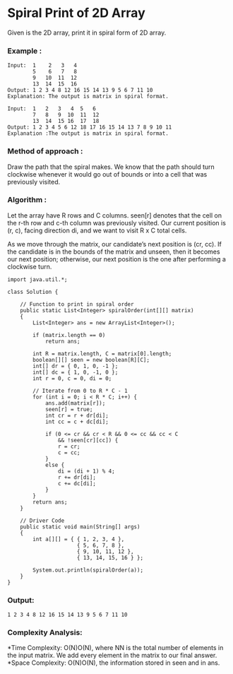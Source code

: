 # **Spiral Print of 2D Array**
Given is the 2D array, print it in spiral form of 2D array.
### **Example :**
```
Input:  1    2   3   4
        5    6   7   8
        9   10  11  12
        13  14  15  16
Output: 1 2 3 4 8 12 16 15 14 13 9 5 6 7 11 10 
Explanation: The output is matrix in spiral format. 

Input:  1   2   3   4  5   6
        7   8   9  10  11  12
        13  14  15 16  17  18
Output: 1 2 3 4 5 6 12 18 17 16 15 14 13 7 8 9 10 11
Explanation :The output is matrix in spiral format.
```

### **Method of approach :**
Draw the path that the spiral makes. We know that the path should turn clockwise whenever it would go out of bounds or into a cell that was previously visited.

### **Algorithm :**

Let the array have R rows and C columns. seen[r] denotes that the cell on the r-th row and c-th column was previously visited. Our current position is (r, c), facing direction di, and we want to visit R x C total cells.

As we move through the matrix, our candidate’s next position is (cr, cc). If the candidate is in the bounds of the matrix and unseen, then it becomes our next position; otherwise, our next position is the one after performing a clockwise turn.

```// Java program for the above approach of Spiral Print of 2D Array
import java.util.*;
 
class Solution {
 
    // Function to print in spiral order
    public static List<Integer> spiralOrder(int[][] matrix)
    {
        List<Integer> ans = new ArrayList<Integer>();
 
        if (matrix.length == 0)
            return ans;
 
        int R = matrix.length, C = matrix[0].length;
        boolean[][] seen = new boolean[R][C];
        int[] dr = { 0, 1, 0, -1 };
        int[] dc = { 1, 0, -1, 0 };
        int r = 0, c = 0, di = 0;
 
        // Iterate from 0 to R * C - 1
        for (int i = 0; i < R * C; i++) {
            ans.add(matrix[r]);
            seen[r] = true;
            int cr = r + dr[di];
            int cc = c + dc[di];
 
            if (0 <= cr && cr < R && 0 <= cc && cc < C
                && !seen[cr][cc]) {
                r = cr;
                c = cc;
            }
            else {
                di = (di + 1) % 4;
                r += dr[di];
                c += dc[di];
            }
        }
        return ans;
    }
 
    // Driver Code
    public static void main(String[] args)
    {
        int a[][] = { { 1, 2, 3, 4 },
                      { 5, 6, 7, 8 },
                      { 9, 10, 11, 12 },
                      { 13, 14, 15, 16 } };
 
        System.out.println(spiralOrder(a));
    }
}
```
### **Output:**
```
1 2 3 4 8 12 16 15 14 13 9 5 6 7 11 10 
```
### **Complexity Analysis:**
*Time Complexity: O(N)O(N), where NN is the total number of elements in the input matrix. We add every element in the matrix to our final   answer.
*Space Complexity: O(N)O(N), the information stored in seen and in ans.
